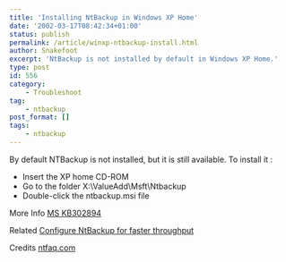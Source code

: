 ```yaml
---
title: 'Installing NtBackup in Windows XP Home'
date: '2002-03-17T08:42:34+01:00'
status: publish
permalink: /article/winxp-ntbackup-install.html
author: Snakefoot
excerpt: 'NtBackup is not installed by default in Windows XP Home.'
type: post
id: 556
category:
    - Troubleshoot
tag:
    - ntbackup
post_format: []
tags:
    - ntbackup
---
```

By default NTBackup is not installed, but it is still available. To install it :

- Insert the XP home CD-ROM
- Go to the folder X:\\ValueAdd\\Msft\\Ntbackup
- Double-click the ntbackup.msi file
 
 More Info [MS KB302894](http://support.microsoft.com/kb/302894 "HOW TO: Install Backup from the CD-ROM in Windows XP Home Edition (MS KB302894) [Q302894]")  
  
 Related [Configure NtBackup for faster throughput](/article/winnt-ntbackup.html)  
  
 Credits [ntfaq.com](http://www.ntfaq.com/)